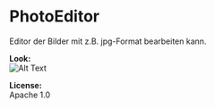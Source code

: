 # PhotoEditor
Editor der Bilder mit z.B. jpg-Format bearbeiten kann.

**Look:**</br>
![Alt Text](https://s4.gifyu.com/images/107a4d3bcd56ad8dd.md.gif)

**License:**</br>
Apache 1.0
